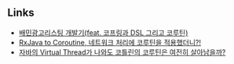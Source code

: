 
## Links

- [배민광고리스팅 개발기(feat. 코프링과 DSL 그리고 코루틴)](https://techblog.woowahan.com/7349/)
- [RxJava to Coroutine, 네트워크 처리에 코루틴을 적용했더니?!](https://blog.gangnamunni.com/post/android-coroutine/)
- [자바의 Virtual Thread가 나와도 코틀린의 코루틴은 여전히 살아남을까?](https://perfectacle.github.io/2023/07/10/java-virtual-thread-vs-kotlin-coroutine/)
